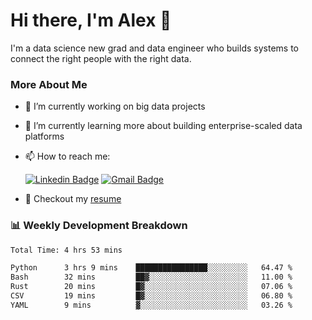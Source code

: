 # Hi there, I'm Alex  👋

I'm a data science new grad and data engineer who builds systems to connect the right people with the right data. 

### More About Me

- 🔭 I’m currently working on big data projects
- 🌱 I’m currently learning more about building enterprise-scaled data platforms
- 📫 How to reach me:

  [![Linkedin Badge](https://img.shields.io/badge/LinkedIn-0077B5?style=for-the-badge&logo=linkedin&logoColor=white)](https://www.linkedin.com/in/alex-chen-112523chen/) [![Gmail Badge](https://img.shields.io/badge/Gmail-D14836?style=for-the-badge&logo=gmail&logoColor=white)](mailto:itsalexchen@gmail.com)
- 📝 Checkout my [resume](https://itsalexchen.vercel.app/AlexChenResume.pdf)



### 📊 Weekly Development Breakdown
<!--START_SECTION:waka-->

```txt
Total Time: 4 hrs 53 mins

Python      3 hrs 9 mins    ████████████████░░░░░░░░░   64.47 %
Bash        32 mins         ██▓░░░░░░░░░░░░░░░░░░░░░░   11.00 %
Rust        20 mins         █▓░░░░░░░░░░░░░░░░░░░░░░░   07.06 %
CSV         19 mins         █▓░░░░░░░░░░░░░░░░░░░░░░░   06.80 %
YAML        9 mins          ▓░░░░░░░░░░░░░░░░░░░░░░░░   03.26 %
```

<!--END_SECTION:waka-->
